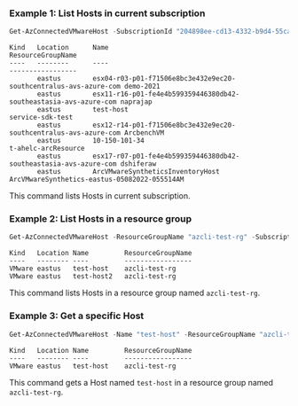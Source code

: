 ### Example 1: List Hosts in current subscription
```powershell
Get-AzConnectedVMwareHost -SubscriptionId "204898ee-cd13-4332-b9d4-55ca5c25496d"
```

```output
Kind   Location      Name                                                             ResourceGroupName
----   --------      ----                                                             -----------------
       eastus        esx04-r03-p01-f71506e8bc3e432e9ec20-southcentralus-avs-azure-com demo-2021
       eastus        esx11-r16-p01-fe4e4b599359446380db42-southeastasia-avs-azure-com naprajap
       eastus        test-host                                                        service-sdk-test
       eastus        esx12-r14-p01-f71506e8bc3e432e9ec20-southcentralus-avs-azure-com ArcbenchVM
       eastus        10-150-101-34                                                    t-ahelc-arcResource
       eastus        esx17-r07-p01-fe4e4b599359446380db42-southeastasia-avs-azure-com dshiferaw
       eastus        ArcVMwareSyntheticsInventoryHost                                 ArcVMwareSynthetics-eastus-05082022-055514AM
```

This command lists Hosts in current subscription.

### Example 2: List Hosts in a resource group
```powershell
Get-AzConnectedVMwareHost -ResourceGroupName "azcli-test-rg" -SubscriptionId "204898ee-cd13-4332-b9d4-55ca5c25496d"
```

```output
Kind   Location Name         ResourceGroupName
----   -------- ----         -----------------
VMware eastus   test-host    azcli-test-rg
VMware eastus   test-host2   azcli-test-rg
```

This command lists Hosts in a resource group named `azcli-test-rg`.

### Example 3: Get a specific Host
```powershell
Get-AzConnectedVMwareHost -Name "test-host" -ResourceGroupName "azcli-test-rg" -SubscriptionId "204898ee-cd13-4332-b9d4-55ca5c25496d"
```

```output
Kind   Location Name         ResourceGroupName
----   -------- ----         -----------------
VMware eastus   test-host    azcli-test-rg
```

This command gets a Host named `test-host` in a resource group named `azcli-test-rg`.